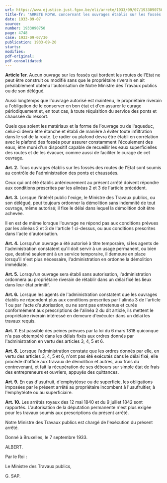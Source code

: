 ```yaml
---
url: https://www.ejustice.just.fgov.be/eli/arrete/1933/09/07/1933090750/justel
title-fr: "ARRETE ROYAL concernant les ouvrages établis sur les fossés des routes."
date: 1933-09-07
source:
number: 1933090750
page: 4748
case: 1933-09-07/30
publication: 1933-09-20
starts:
modifies:
pdf-original:
pdf-consolidated:
---
```


**Article 1er.** Aucun ouvrage sur les fossés qui bordent les routes de l'Etat ne peut être construit ou modifié sans que le propriétaire riverain en ait préalablement obtenu l'autorisation de Notre Ministre des Travaux publics ou de son délégué.

Aussi longtemps que l'ouvrage autorisé est maintenu, le propriétaire riverain a l'obligation de le conserver en bon état et d'en assurer le curage périodiquement et, en tout cas, à toute réquisition du service des ponts et chaussée du ressort.

Quels que soient les matériaux et la forme de l'ouvrage ou de l'aqueduc, celui-ci devra être étanche et établi de manière à éviter toute infiltration dans le sol de la route. Le radier ou plafond devra être établi en corrélation avec le plafond des fossés pour assurer constamment l'écoulement des eaux, être muni d'un dispositif capable de recueillir les eaux superficielles des routes et de les évacuer, comme aussi de faciliter le curage de cet ouvrage.

**Art. 2.** Tous ouvrages établis sur les fossés des routes de l'Etat sont soumis au contrôle de l'administration des ponts et chaussées.

Ceux qui ont été établis antérieurement au présent arrêté doivent répondre aux conditions prescrites par les alinéas 2 et 3 de l'article précédent.

**Art. 3.** Lorsque l'intérêt public l'exige, le Ministre des Travaux publics, ou son délégué, peut toujours ordonner la démolition sans indemnité de tout ouvrage, même autorisé; il fixe le délai dans lequel la démolition doit être achevée.

Il en est de même lorsque l'ouvrage ne répond pas aux conditions prévues par les alinéas 2 et 3 de l'article 1 ci-dessus, ou aux conditions prescrites dans l'acte d'autorisation.

**Art. 4.** Lorsqu'un ouvrage a été autorisé à titre temporaire, si les agents de l'administration constatent qu'il doit servir à un usage permanent, ou bien que, destiné seulement à un service temporaire, il demeure en place lorsqu'il n'est plus nécessaire, l'administration en ordonne la démolition immédiate.

**Art. 5.** Lorsqu'un ouvrage sera établi sans autorisation, l'administration ordonnera au propriétaire riverain de rétablir dans un délai fixé les lieux dans leur état primitif.

**Art. 6.** Lorsque les agents de l'administration constatent que les ouvrages établis ne répondent plus aux conditions prescrites par l'alinéa 3 de l'article 1 ou par l'acte d'autorisation, ou ne sont pas entretenus et curés conformément aux prescriptions de l'alinéa 2 du dit article, ils mettent le propriétaire riverain intéressé en demeure d'exécuter dans un délai les travaux requis.

**Art. 7.** Est passible des peines prévues par la loi du 6 mars 1818 quiconque n'a pas obtempéré dans les délais fixés aux ordres donnés par l'administration en vertu des articles 3, 4, 5 et 6.

**Art. 8.** Lorsque l'administration constate que les ordres donnés par elle, en vertu des articles 3, 4, 5 et 6, n'ont pas été exécutés dans le délai fixé, elle procède d'office aux travaux de démolition et autres, aux frais du contrevenant, et fait la récupération de ses débours sur simple état de frais des entrepreneurs et ouvriers, appuyés des quittances.

**Art. 9.** En cas d'usufruit, d'emphytéose ou de superficie, les obligations imposées par le présent arrêté au propriétaire incombent à l'usufruitier, à l'emphytéote ou au superficiaire.

**Art. 10.** Les arrêtés royaux des 12 mai 1840 et du 9 juillet 1842 sont rapportés. L'autorisation de la députation permanente n'est plus exigée pour les travaux soumis aux prescriptions du présent arrêté.

Notre Ministre des Travaux publics est chargé de l'exécution du présent arrêté.

Donné à Bruxelles, le 7 septembre 1933.

ALBERT.

Par le Roi :

Le Ministre des Travaux publics,

G. SAP.
